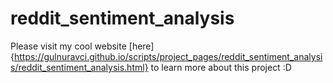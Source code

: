 # reddit_sentiment_analysis

Please visit my cool website [here]{https://gulnuravci.github.io/scripts/project_pages/reddit_sentiment_analysis/reddit_sentiment_analysis.html} to learn more about this project :D
